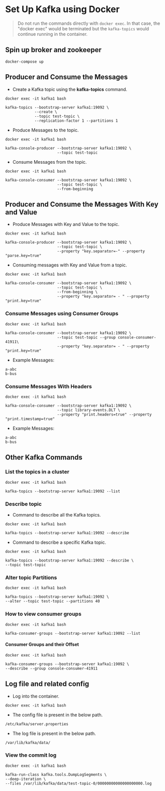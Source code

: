 # Set Up Kafka using Docker

> Do not run the commands directly with `docker exec`. In that case, the "docker exec" would be terminated but the `kafka-topics` would continue running in the container.

## Spin up broker and zookeeper

```
docker-compose up
```

## Producer and Consume the Messages

- Create a Kafka topic using the **kafka-topics** command.

```
docker exec -it kafka1 bash
```

```
kafka-topics --bootstrap-server kafka1:19092 \
             --create \
             --topic test-topic \
             --replication-factor 1 --partitions 1
```

- Produce Messages to the topic.

```
docker exec -it kafka1 bash
```

```
kafka-console-producer --bootstrap-server kafka1:19092 \
                       --topic test-topic
```

- Consume Messages from the topic.

```
docker exec -it kafka1 bash
```

```
kafka-console-consumer --bootstrap-server kafka1:19092 \
                       --topic test-topic \
                       --from-beginning
```

## Producer and Consume the Messages With Key and Value

- Produce Messages with Key and Value to the topic.

```
docker exec -it kafka1 bash
```

```
kafka-console-producer --bootstrap-server kafka1:19092 \
                       --topic test-topic \
                       --property "key.separator=-" --property "parse.key=true"
```

- Consuming messages with Key and Value from a topic.

```
docker exec -it kafka1 bash
```

```
kafka-console-consumer --bootstrap-server kafka1:19092 \
                       --topic test-topic \
                       --from-beginning \
                       --property "key.separator= - " --property "print.key=true"
```

### Consume Messages using Consumer Groups

```
docker exec -it kafka1 bash
```

```
kafka-console-consumer --bootstrap-server kafka1:19092 \
                       --topic test-topic --group console-consumer-41911\
                       --property "key.separator= - " --property "print.key=true"
```

- Example Messages:

```
a-abc
b-bus
```

### Consume Messages With Headers

```
docker exec -it kafka1 bash
```

```
kafka-console-consumer --bootstrap-server kafka1:19092 \
                       --topic library-events.DLT \
                       --property "print.headers=true" --property "print.timestamp=true"
```

- Example Messages:

```
a-abc
b-bus
```

## Other Kafka Commands

### List the topics in a cluster

```
docker exec -it kafka1 bash
```

```
kafka-topics --bootstrap-server kafka1:19092 --list
```

### Describe topic

- Command to describe all the Kafka topics.

```
docker exec -it kafka1 bash
```

```
kafka-topics --bootstrap-server kafka1:19092 --describe
```

- Command to describe a specific Kafka topic.

```
docker exec -it kafka1 bash
```

```
kafka-topics --bootstrap-server kafka1:19092 --describe \
--topic test-topic
```

### Alter topic Partitions

```
docker exec -it kafka1 bash
```

```
kafka-topics --bootstrap-server kafka1:19092 \
--alter --topic test-topic --partitions 40
```

### How to view consumer groups

```
docker exec -it kafka1 bash
```

```
kafka-consumer-groups --bootstrap-server kafka1:19092 --list
```

#### Consumer Groups and their Offset

```
docker exec -it kafka1 bash
```

```
kafka-consumer-groups --bootstrap-server kafka1:19092 \
--describe --group console-consumer-41911
```

## Log file and related config

- Log into the container.

```
docker exec -it kafka1 bash
```

- The config file is present in the below path.

```
/etc/kafka/server.properties
```

- The log file is present in the below path.

```
/var/lib/kafka/data/
```

### View the commit log

```
docker exec -it kafka1 bash
```

```
kafka-run-class kafka.tools.DumpLogSegments \
--deep-iteration \
--files /var/lib/kafka/data/test-topic-0/00000000000000000000.log

```
